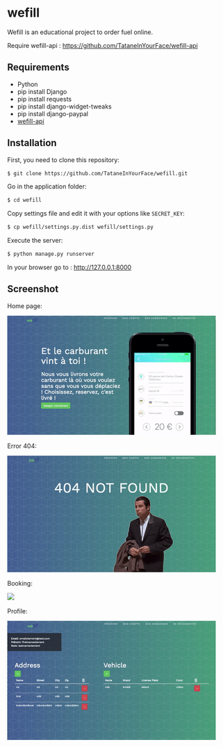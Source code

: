 # wefill

Wefill is an educational project to order fuel online.

Require wefill-api : <https://github.com/TataneInYourFace/wefill-api>

## Requirements

- Python
- pip install Django
- pip install requests
- pip install django-widget-tweaks
- pip install django-paypal
- [wefill-api](https://github.com/TataneInYourFace/wefill-api)

## Installation

First, you need to clone this repository:
```bash
$ git clone https://github.com/TataneInYourFace/wefill.git
```

Go in the application folder:
```bash
$ cd wefill
```

Copy settings file and edit it with your options like `SECRET_KEY`:
```bash
$ cp wefill/settings.py.dist wefill/settings.py
```

Execute the server:
```bash
$ python manage.py runserver
```

In your browser go to : http://127.0.0.1:8000

## Screenshot
Home page:

![](https://github.com/TataneInYourFace/wefill/blob/master/readme-sources/home.gif?raw=true)

Error 404:

![](https://github.com/TataneInYourFace/wefill/blob/master/readme-sources/err404.gif?raw=true)

Booking:

![](https://github.com/TataneInYourFace/wefill/blob/master/readme-sources/book.gif?raw=true)

Profile:

![](https://github.com/TataneInYourFace/wefill/blob/master/readme-sources/account.gif?raw=true)
